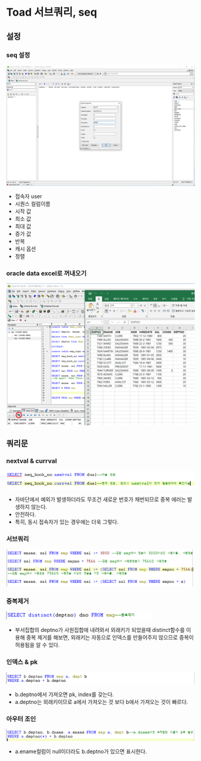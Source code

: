 # Toad 서브쿼리, seq

## 설정

### seq 설정

![](../../.gitbook/assets/1%20%287%29.png)

* 접속자 user 
* 시퀀스 컬럼이름
* 시작 값
* 최소 값
* 최대 값
* 증가 값
* 반복
* 캐시 옵션
* 정렬

### oracle data excel로 꺼내오기

![](../../.gitbook/assets/4%20%287%29.png)

## 쿼리문

### nextval & currval

![](../../.gitbook/assets/2%20%286%29.png)

* 자바단에서 예외가 발생하더라도 무조건 새로운 번호가 채번되므로 중복 에러는 발생하지 않는다.
* 안전하다.
* 특히, 동시 접속자가 있는 경우에는 더욱 그렇다.

### 서브쿼리

![](../../.gitbook/assets/3%20%286%29.png)

### 중복제거

![](../../.gitbook/assets/5%20%285%29.png)

* 부서집합의 deptno가 사원집합에 내려와서 외래키가 되었을때 distinct함수를 이용해 중복 제거를 해보면, 외래키는 자동으로 인덱스를 만들어주지 않으므로 중복이 허용됨을 알 수 있다.

### 인덱스 & pk

![](../../.gitbook/assets/6%20%282%29.png)

* b.deptno에서 가져오면 pk, index를 갖는다.
* a.deptno는 외래키이므로 a에서 가져오는 것 보다 b에서 가져오는 것이 빠르다.

### 아우터 조인

![](../../.gitbook/assets/7%20%281%29.png)

* a.ename컬럼이 null이더라도 b.deptno가 있으면 표시한다.



